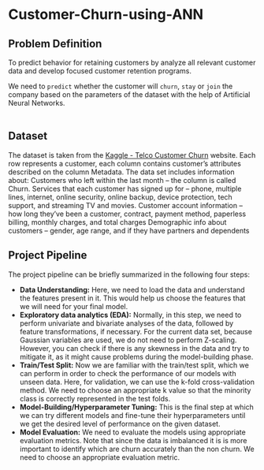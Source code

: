 # Customer-Churn-using-ANN

## Problem Definition
To predict behavior for retaining customers by analyze all relevant customer data and develop focused customer retention programs.

We need to `predict` whether the customer will `churn`, `stay` or `join` the company based on the parameters of the dataset with the help of Artificial Neural Networks.
<br><br>

## Dataset
The dataset is taken from the [Kaggle - Telco Customer Churn](https://www.kaggle.com/datasets/blastchar/telco-customer-churn) website.
Each row represents a customer, each column contains customer’s attributes described on the column Metadata.
The data set includes information about:
Customers who left within the last month – the column is called Churn.
Services that each customer has signed up for – phone, multiple lines, internet, online security, online backup, device protection, tech support, and streaming TV and movies.
Customer account information – how long they’ve been a customer, contract, payment method, paperless billing, monthly charges, and total charges
Demographic info about customers – gender, age range, and if they have partners and dependents

## Project Pipeline

The project pipeline can be briefly summarized in the following four steps:

- **Data Understanding:** Here, we need to load the data and understand the features present in it. This would help us choose the features that we will need for your final model.
- **Exploratory data analytics (EDA):** Normally, in this step, we need to perform univariate and bivariate analyses of the data, followed by feature transformations, if necessary. For the current data set, because Gaussian variables are used, we do not need to perform Z-scaling. However, you can check if there is any skewness in the data and try to mitigate it, as it might cause problems during the model-building phase.
- **Train/Test Split:** Now we are familiar with the train/test split, which we can perform in order to check the performance of our models with unseen data. Here, for validation, we can use the k-fold cross-validation method. We need to choose an appropriate k value so that the minority class is correctly represented in the test folds.
- **Model-Building/Hyperparameter Tuning:** This is the final step at which we can try different models and fine-tune their hyperparameters until we get the desired level of performance on the given dataset.
- **Model Evaluation:** We need to evaluate the models using appropriate evaluation metrics. Note that since the data is imbalanced it is is more important to identify which are churn accurately than the non churn. We need to choose an appropriate evaluation metric.
